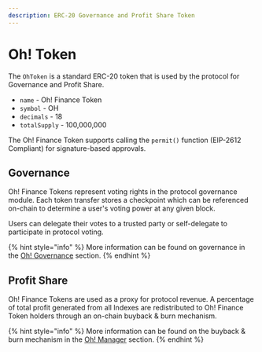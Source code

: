 ```yaml
---
description: ERC-20 Governance and Profit Share Token
---
```


# Oh! Token

The `OhToken` is a standard ERC-20 token that is used by the protocol for Governance and Profit Share.

* `name` - Oh! Finance Token
* `symbol` - OH
* `decimals` - 18
* `totalSupply` - 100,000,000

The Oh! Finance Token supports calling the `permit()` function \(EIP-2612 Compliant\) for signature-based approvals.

## Governance

Oh! Finance Tokens represent voting rights in the protocol governance module. Each token transfer stores a checkpoint which can be referenced on-chain to determine a user's voting power at any given block.

Users can delegate their votes to a trusted party or self-delegate to participate in protocol voting.

{% hint style="info" %}
More information can be found on governance in the [Oh! Governance](oh-governance/) section.
{% endhint %}

## Profit Share

Oh! Finance Tokens are used as a proxy for protocol revenue. A percentage of total profit generated from all Indexes are redistributed to Oh! Finance Token holders through an on-chain buyback & burn mechanism.

{% hint style="info" %}
More information can be found on the buyback & burn mechanism in the [Oh! Manager](oh-yield-index/oh-manager.md) section.
{% endhint %}

